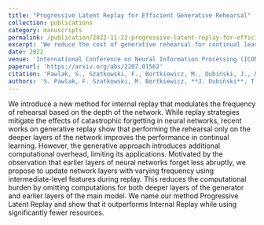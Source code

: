 ```yaml
---
title: "Progressive Latent Replay for Efficient Generative Rehearsal"
collection: publications
category: manuscripts
permalink: /publication/2022-11-22-progressive-latent-replay-for-efficient-generative-rehearsal
excerpt: 'We reduce the cost of generative rehearsal for continual learning by modulating the frequency of rehearsal based on the depth of the network.'
date: 2022
venue: 'International Conference on Neural Information Processing (ICONIP)'
paperurl: 'https://arxiv.org/abs/2207.01562'
citation: 'Pawlak, S., Szatkowski, F., Bortkiewicz, M., Dubiński, J., & Trzciński, T. (2022). "Progressive Latent Replay for Efficient Generative Rehearsal." In ICONIP 2022 (pp. 457–467).'
authors: 'S. Pawlak, F. Szatkowski, M. Bortkiewicz, **J. Dubiński**, T. Trzciński'
---
```

We introduce a new method for internal replay that modulates the frequency of rehearsal based on the depth of the network. While replay strategies mitigate the effects of catastrophic forgetting in neural networks, recent works on generative replay show that performing the rehearsal only on the deeper layers of the network improves the performance in continual learning. However, the generative approach introduces additional computational overhead, limiting its applications. Motivated by the observation that earlier layers of neural networks forget less abruptly, we propose to update network layers with varying frequency using intermediate-level features during replay. This reduces the computational burden by omitting computations for both deeper layers of the generator and earlier layers of the main model. We name our method Progressive Latent Replay and show that it outperforms Internal Replay while using significantly fewer resources.

